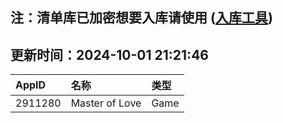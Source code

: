 ## 注：清单库已加密想要入库请使用 ([入库工具](https://github.com/BlankTMing/ManifestAutoUpdate/releases))

## 更新时间：2024-10-01 21:21:46
| AppID | 名称 | 类型  |
| :-------------------- | :----------------------------- | :----------- |
| 2911280 | Master of Love| Game |
